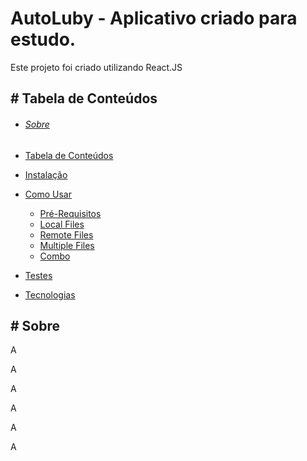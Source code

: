 # AutoLuby - Aplicativo criado para estudo.

Este projeto foi criado utilizando React.JS

## # Tabela de Conteúdos

- ###### [Sobre](#Sobre)

- [Tabela de Conteúdos](#tabela-de-conteudos)

- [Instalação](#instalacao)

- [Como Usar](#como-usar)

  - [Pré-Requisitos](#pre-requisitos)
  - [Local Files](#local-files)
  - [Remote Files](#remote-files)
  - [Multiple Files](#multiple-files)
  - [Combo](#combo)

- [Testes](#testes)

- [Tecnologias](#tecnologias)

## # Sobre

<p>A</p>

<p>A</p>

<p>A</p>

<p>A</p>

<p>A</p>

<p>A</p>



### 
